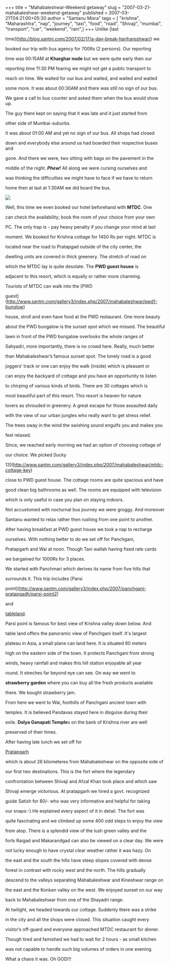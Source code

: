 +++
title = "Mahabaleshwar-Weekend getaway"
slug = "2007-03-21-mahabaleshwar-weekend-getaway"
published = 2007-03-21T04:21:00+05:30
author = "Santanu Misra"
tags = [ "krishna", "Maharashtra", "nap", "journey", "taxi", "food", "road", "Shivaji", "mumbai", "transport", "car", "weekend", "rain",]
+++
Unlike [last
time](http://blog.santm.com/2007/02/17/a-day-break-harihareshwar/) we
booked our trip with bus agency for 700Rs (2 persons). Our reporting
time was 00:15AM at **Kharghar node** but we were quite early then our
reporting time 11:30 PM fearing we might not get a public transport to
reach on time. We waited for our bus and waited, and waited and waited
some more. It was about 00:30AM and there was still no sign of our bus.
We gave a call to bus counter and asked them when the bus would show up.
The guy there kept on saying that it was late and it just started from
other side of Mumbai-suburbs.

It was about 01:00 AM and yet no sign of our bus. All shops had closed
down and everybody else around us had boarded their respective buses and
gone. And there we were, two sitting with bags on the pavement in the
middle of the night. ***Phew!*** All along we were cursing ourselves and
was thinking the difficulties we might have to face if we have to return
home then at last at 1:30AM we did board the bus.

<a href="http://www.santm.com/gallery3/index.php/2007/mahabaleshwar/mtdc-entrance" class="snap_nopreview" title="Entrance of MTDC"><img src="../images/2007-03-21-mahabaleshwar-weekend-getaway-mtdc-entrance.jpg" /></a>

Well, this time we even booked our hotel beforehand with **MTDC**. One
can check the availability; book the room of your choice from your own
PC. The only trap is - pay heavy penalty if you change your mind at last
moment. We booked for Krishna cottage for 1450 Rs per night. MTDC is
located near the road to Pratapgad outside of the city center, the
dwelling units are covered in thick greenery. The stretch of road on
which the MTDC lay is quite desolate. The **PWD guest house** is
adjacent to this resort, which is equally or rather more charming.
Tourists of MTDC can walk into the [PWD
guest](http://www.santm.com/gallery3/index.php/2007/mahabaleshwar/pwd1-bunglow)
house, stroll and even have food at the PWD restaurant. One more beauty
about the PWD bungalow is the sunset spot which we missed. The beautiful
lawn in front of the PWD bungalow overlooks the whole ranges of
Sahyadri, more importantly, there is no crowd here. Really, much better
than Mahabaleshwar’s famous sunset spot. The lonely road is a good
joggers’ track or one can enjoy the walk (inside) which is pleasant or
can enjoy the backyard of cottage and you have an opportunity to listen
to chirping of various kinds of birds. There are 30 cottages which is
most beautiful part of this resort. This resort is heaven for nature
lovers as shrouded in greenery. A great escape for those assaulted daily
with the view of our urban jungles who really want to get stress relief.
The trees sway in the wind the swishing sound engulfs you and makes you
feel relaxed.

Since, we reached early morning we had an option of choosing cottage of
our choice. We picked [lucky
13](http://www.santm.com/gallery3/index.php/2007/mahabaleshwar/mtdc-cottage-key)
close to PWD guest house. The cottage rooms are quite spacious and have
good clean big bathrooms as well. The rooms are equipped with television
which is only useful in case you plan on staying indoors.

Not accustomed with nocturnal bus journey we were groggy. And moreover
Santanu wanted to relax rather then rushing from one point to another.
After having breakfast at PWD guest house we took a nap to recharge
ourselves. With nothing better to do we set off for Panchgani,
Pratapgarh and Wai at noon. Though Taxi wallah having fixed rate cards
we bargained for 1000Rs for 3 places.

We started with Panchmari which derives its name from five hills that
surrounds it. This trip includes [Parsi
point](http://www.santm.com/gallery3/index.php/2007/panchgani-pratapgadh/parsi-point2)
and
[tableland](http://www.santm.com/gallery3/index.php/2007/panchgani-pratapgadh/table-land).
Parsi point is famous for best view of Krishna valley down below. And
table land offers the panoramic view of Panchgani itself. It's largest
plateau in Asia, a small plane can land here. It is situated 60 meters
high on the eastern side of the town. It protects Panchgani from strong
winds, heavy rainfall and makes this hill station enjoyable all year
round. It streches far beyond eye can see. On way we went to
**strawberry garden** where you can buy all the fresh products available
there. We bought strawberry jam.

From here we went to Wai, foothills of Panchgani ancient town with
temples. It is believed Pandavas stayed here in disguise during their
exile. **Dolya Ganapati Temple**s on the bank of Krishna river are well
preserved of their times.

After having late lunch we set off for
[Pratapgarh](http://www.santm.com/gallery3/index.php/2007/panchgani-pratapgadh)
which is about 26 kilometeres from Mahabaleshwar on the opposite side of
our first two destinations. This is the fort where the legendary
confrontation between Shivaji and Afzal Khan took place and which saw
Shivaji emerge victorious. At pratapgarh we hired a govt. recognized
guide Satish for 80/- who was very informative and helpful for taking
our snaps:-).He explained every aspect of it in detail. The fort was
quite fascinating and we climbed up some 400 odd steps to enjoy the view
from atop. There is a splendid view of the lush green valley and the
forts Raigad and Makarandgad can also be viewed on a clear day. We were
not lucky enough to have crystal clear weather rather it was hazy. On
the east and the south the hills have steep slopes covered with dense
forest in contrast with rocky west and the north. The hills gradually
descend to the valleys separating Mahabaleshwar and Kineshwar range on
the east and the Konkan valley on the west. We enjoyed sunset on our way
back to Mahabaleshwar from one of the Shayadri range.

At twilight, we headed towards our cottage. Suddenly there was a strike
in the city and all the shops were closed. This situation caught every
visitor’s off-guard and everyone approached MTDC restaurant for dinner.
Though tired and famished we had to wait for 2 hours - as small kitchen
was not capable to handle such big volumes of orders in one evening.
What a chaos it was. Oh GOD!!!
